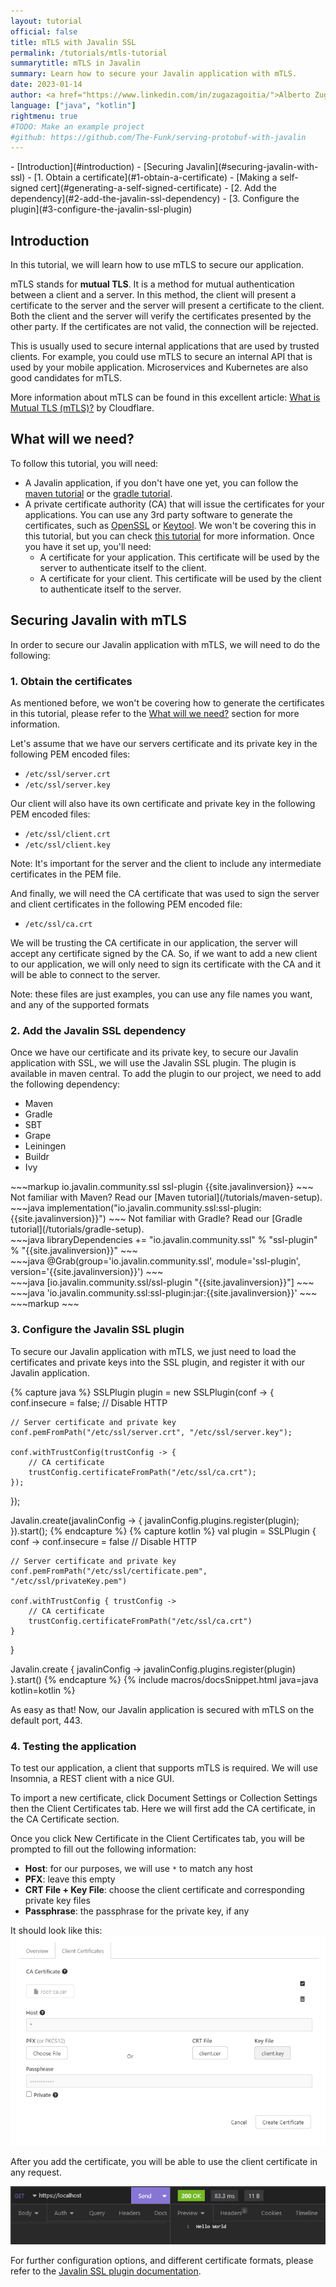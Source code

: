 ```yaml
---
layout: tutorial
official: false
title: mTLS with Javalin SSL
permalink: /tutorials/mtls-tutorial
summarytitle: mTLS in Javalin
summary: Learn how to secure your Javalin application with mTLS.
date: 2023-01-14
author: <a href="https://www.linkedin.com/in/zugazagoitia/">Alberto Zugazagoitia</a>
language: ["java", "kotlin"]
rightmenu: true
#TODO: Make an example project 
#github: https://github.com/The-Funk/serving-protobuf-with-javalin 
---
```


<div id="spy-nav" class="right-menu" markdown="1">
- [Introduction](#introduction)
- [Securing Javalin](#securing-javalin-with-ssl)
  - [1. Obtain a certificate](#1-obtain-a-certificate)
    - [Making a self-signed cert](#generating-a-self-signed-certificate)
  - [2. Add the dependency](#2-add-the-javalin-ssl-dependency)
  - [3. Configure the plugin](#3-configure-the-javalin-ssl-plugin)
</div>

## Introduction

In this tutorial, we will learn how to use mTLS to secure our application.

mTLS stands for **mutual TLS**. It is a method for mutual authentication between a client and a server. In this method, the client will present a certificate to the server and the server will present a certificate to the client. Both the client and the server will verify the certificates presented by the other party. If the certificates are not valid, the connection will be rejected.

This is usually used to secure internal applications that are used by trusted clients. For example, you could use mTLS to secure an internal API that is used by your mobile application. Microservices and Kubernetes are also good candidates for mTLS.

More information about mTLS can be found in this excellent article: [What is Mutual TLS (mTLS)?](https://www.cloudflare.com/learning/access-management/what-is-mutual-tls/) by Cloudflare.

## What will we need?

To follow this tutorial, you will need:

- A Javalin application, if you don't have one yet, you can follow the [maven tutorial](/tutorials/maven-tutorial) or the [gradle tutorial](/tutorials/gradle-tutorial).
- A private certificate authority (CA) that will issue the certificates for your applications. You can use any 3rd party software to generate the certificates, such as [OpenSSL](https://www.openssl.org/) or [Keytool](https://docs.oracle.com/en/java/javase/11/tools/keytool.html). We won't be covering this in this tutorial, but you can check [this tutorial](https://medium.com/weekly-webtips/how-to-generate-keys-for-mutual-tls-authentication-a90f53bcec64) for more information.
Once you have it set up, you'll need:
  - A certificate for your application. This certificate will be used by the server to authenticate itself to the client.
  - A certificate for your client. This certificate will be used by the client to authenticate itself to the server.

## Securing Javalin with mTLS

In order to secure our Javalin application with mTLS, we will need to do the following:

### 1. Obtain the certificates

As mentioned before, we won't be covering how to generate the certificates in this tutorial, please refer to the [What will we need?](#what-will-we-need) section for more information.

Let's assume that we have our servers certificate and its private key in the following PEM encoded files:

- `/etc/ssl/server.crt`
- `/etc/ssl/server.key`
  
Our client will also have its own certificate and private key in the following PEM encoded files:
- `/etc/ssl/client.crt`
- `/etc/ssl/client.key`

<div class="comment"> 
Note: It's important for the server and the client to include any intermediate certificates in the PEM file.
</div>

And finally, we will need the CA certificate that was used to sign the server and client certificates in the following PEM encoded file:
- `/etc/ssl/ca.crt`

We will be trusting the CA certificate in our application, the server will accept any certificate signed by the CA. So, if we want to add a new client to our application, we will only need to sign its certificate with the CA and it will be able to connect to the server.

<div class="comment"> 
Note: these files are just examples, you can use any file names you want, and any of the supported formats
</div>

### 2. Add the Javalin SSL dependency

Once we have our certificate and its private key, to secure our Javalin application with SSL, we will use the Javalin SSL plugin. The plugin is available in maven central. To add the plugin to our project, we need to add the following dependency:

<div class="multitab-code dependencies" data-tab="1">
<ul>
    <li data-tab="1">Maven</li>
    <li data-tab="2">Gradle</li>
    <li data-tab="3">SBT</li>
    <li data-tab="4">Grape</li>
    <li data-tab="5">Leiningen</li>
    <li data-tab="6">Buildr</li>
    <li data-tab="7">Ivy</li>
</ul>

<div data-tab="1" markdown="1">
~~~markup
<dependency>
    <groupId>io.javalin.community.ssl</groupId>
    <artifactId>ssl-plugin</artifactId>
    <version>{{site.javalinversion}}</version>
</dependency>
~~~
Not familiar with Maven? Read our [Maven tutorial](/tutorials/maven-setup).
</div>

<div data-tab="2" markdown="1">
~~~java
implementation("io.javalin.community.ssl:ssl-plugin:{{site.javalinversion}}")
~~~
Not familiar with Gradle? Read our [Gradle tutorial](/tutorials/gradle-setup).
</div>

<div data-tab="3" markdown="1">
~~~java
libraryDependencies += "io.javalin.community.ssl" % "ssl-plugin" % "{{site.javalinversion}}"
~~~
</div>

<div data-tab="4" markdown="1">
~~~java
@Grab(group='io.javalin.community.ssl', module='ssl-plugin', version='{{site.javalinversion}}')
~~~
</div>

<div data-tab="5" markdown="1">
~~~java
[io.javalin.community.ssl/ssl-plugin "{{site.javalinversion}}"]
~~~
</div>

<div data-tab="6" markdown="1">
~~~java
'io.javalin.community.ssl:ssl-plugin:jar:{{site.javalinversion}}'
~~~
</div>

<div data-tab="7" markdown="1">
~~~markup
<dependency org="io.javalin.community.ssl" name="ssl-plugin" rev="{{site.javalinversion}}" />
~~~
</div>
</div>

<style>
.bundle-hint p {
    margin-top: 8px;
    font-size: 14px;
}
</style>

### 3. Configure the Javalin SSL plugin

To secure our Javalin application with mTLS, we just need to load the certificates and private keys into the SSL plugin, and register it with our Javalin application.

{% capture java %}
SSLPlugin plugin = new SSLPlugin(conf -> {
    conf.insecure = false; // Disable HTTP

    // Server certificate and private key
    conf.pemFromPath("/etc/ssl/server.crt", "/etc/ssl/server.key"); 

    conf.withTrustConfig(trustConfig -> {
        // CA certificate
        trustConfig.certificateFromPath("/etc/ssl/ca.crt"); 
    });
});

Javalin.create(javalinConfig -> {
    javalinConfig.plugins.register(plugin);
}).start();
{% endcapture %}
{% capture kotlin %}
val plugin = SSLPlugin { conf ->
    conf.insecure = false // Disable HTTP

    // Server certificate and private key
    conf.pemFromPath("/etc/ssl/certificate.pem", "/etc/ssl/privateKey.pem") 

    conf.withTrustConfig { trustConfig ->
        // CA certificate
        trustConfig.certificateFromPath("/etc/ssl/ca.crt")
    }
}

Javalin.create { javalinConfig ->
    javalinConfig.plugins.register(plugin)
}.start()
{% endcapture %}
{% include macros/docsSnippet.html java=java kotlin=kotlin %}

As easy as that! Now, our Javalin application is secured with mTLS on the default port, 443.

### 4. Testing the application

To test our application, a client that supports mTLS is required. We will use Insomnia, a REST client with a nice GUI.

To import a new certificate, click Document Settings or Collection Settings then the Client Certificates tab.
Here we will first add the CA certificate, in the CA Certificate section.

Once you click New Certificate in the Client Certificates tab, you will be prompted to fill out the following information:

- **Host**: for our purposes, we will use `*` to match any host
- **PFX**: leave this empty
- **CRT File + Key File**: choose the client certificate and corresponding private key files
- **Passphrase**: the passphrase for the private key, if any

It should look like this:
![Insomnia conf](/img/posts/mtlsTutorial/insomnia-conf.png)


After you add the certificate, you will be able to use the client certificate in any request.

![Insomnia client certificate](/img/posts/mtlsTutorial/insomnia.png)


For further configuration options, and different certificate formats, please refer to the [Javalin SSL plugin documentation](/plugins/ssl-helpers).
